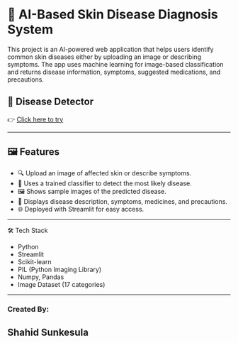 # 🧠 AI-Based Skin Disease Diagnosis System

This project is an AI-powered web application that helps users identify common skin diseases either by uploading an image or describing symptoms. The app uses machine learning for image-based classification and returns disease information, symptoms, suggested medications, and precautions.

## 🔗 Disease Detector

👉 [Click here to try](https://skindiseasedetection-usinguserdefined.streamlit.app/)

---
## 🖼️ Features

- 🔍 Upload an image of affected skin or describe symptoms.
- 🧠 Uses a trained classifier to detect the most likely disease.
- 🖼️ Shows sample images of the predicted disease.
- 💊 Displays disease description, symptoms, medicines, and precautions.
- 🌐 Deployed with Streamlit for easy access.
---
🛠️ Tech Stack
- Python
- Streamlit
- Scikit-learn
- PIL (Python Imaging Library)
- Numpy, Pandas
- Image Dataset (17 categories)

---
### Created By:
## Shahid Sunkesula
